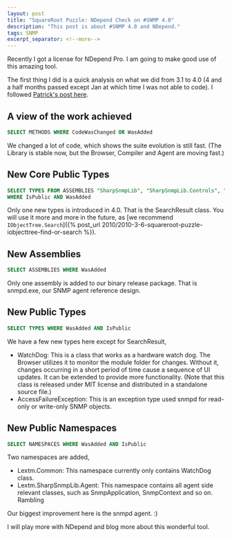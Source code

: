 ```yaml
---
layout: post
title: "SquareRoot Puzzle: NDepend Check on #SNMP 4.0"
description: "This post is about #SNMP 4.0 and NDepend."
tags: SNMP
excerpt_separator: <!--more-->
---
```


Recently I got a license for NDepend Pro. I am going to make good use of this amazing tool.

The first thing I did is a quick analysis on what we did from 3.1 to 4.0 (4 and a half months passed except Jan at which time I was not able to code). I followed [Patrick's post here](http://codebetter.com/blogs/patricksmacchia/archive/2009/05/21/a-quick-analyze-of-the-net-fx-v4-0-beta1.aspx).

<!--more-->

## A view of the work achieved

```sql
SELECT METHODS WHERE CodeWasChanged OR WasAdded
```

We changed a lot of code, which shows the suite evolution is still fast. (The Library is stable now, but the Browser, Compiler and Agent are moving fast.)

## New Core Public Types

```sql
SELECT TYPES FROM ASSEMBLIES "SharpSnmpLib", "SharpSnmpLib.Controls", "SharpSnmpLib.Mib"
WHERE IsPublic AND WasAdded
```

Only one new types is introduced in 4.0. That is the SearchResult class. You will use it more and more in the future, as [we recommend `IObjectTree.Search`]({% post_url 2010/2010-3-6-squareroot-puzzle-iobjecttree-find-or-search %}).

## New Assemblies

```sql
SELECT ASSEMBLIES WHERE WasAdded
```

Only one assembly is added to our binary release package. That is snmpd.exe, our SNMP agent reference design.

## New Public Types

```sql
SELECT TYPES WHERE WasAdded AND IsPublic
```

We have a few new types here except for SearchResult,

- WatchDog: This is a class that works as a hardware watch dog. The Browser utilizes it to monitor the module folder for changes. Without it, changes occurring in a short period of time cause a sequence of UI updates. It can be extended to provide more functionality. (Note that this class is released under MIT license and distributed in a standalone source file.)
- AccessFailureException: This is an exception type used snmpd for read-only or write-only SNMP objects.

## New Public Namespaces

```sql
SELECT NAMESPACES WHERE WasAdded AND IsPublic
```

Two namespaces are added,

- Lextm.Common: This namespace currently only contains WatchDog class.
- Lextm.SharpSnmpLib.Agent: This namespace contains all agent side relevant classes, such as SnmpApplication, SnmpContext and so on.
  Rambling

Our biggest improvement here is the snmpd agent. :)

I will play more with NDepend and blog more about this wonderful tool.
